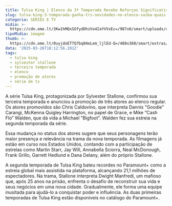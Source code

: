```yaml
---
title: Tulsa King | Elenco da 3ª Temporada Recebe Reforços Significativos
slug: tulsa-king-3-temporada-ganha-trs-novidades-no-elenco-saiba-quais
categoria: SÉRIES E TV
midia: >-
  https://cdn.ome.lt/3Kw1hMQxSOfydDhzVo4IaYVVxEc=/987x0/smart/uploads/conteudo/fotos/banner_2p4IgED.jpg
tipoMidia: imagem
thumb: >-
  https://cdn.ome.lt/0uyjdoET7Q7bq04eLem_ljlEd-Q=/480x360/smart/extras/conteudos/tulsa_king.jpg
data: '2025-03-26T18:12:56.281Z'
tags:
  - tulsa king
  - sylvester stallone
  - terceira temporada
  - elenco
  - promoção de atores
  - série de tv
---
```


A série Tulsa King, protagonizada por Sylvester Stallone, confirmou sua terceira temporada e anunciou a promoção de três atores ao elenco regular. Os atores promovidos são Chris Caldovino, que interpreta Dannis "Goodie" Carangi, McKenna Quigley Harrington, no papel de Grace, e Mike “Cash Flo” Walden, que dá vida a Michael "Bigfoot". Walden fez sua estreia na segunda temporada da série. 

Essa mudança no status dos atores sugere que seus personagens terão maior presença e relevância na trama da nova temporada. As filmagens já estão em curso nos Estados Unidos, contando com a participação de estrelas como Martin Starr, Jay Will, Annabella Sciorra, Neal McDonough, Frank Grillo, Garrett Hedlund e Dana Delany, além do próprio Stallone. 

A segunda temporada de Tulsa King bateu recordes no Paramount+ como a estreia global mais assistida na plataforma, alcançando 21,1 milhões de espectadores. Na trama, Stallone interpreta Dwight Manfredi, um mafioso que, após 25 anos na prisão, enfrenta o desafio de reconstruir sua vida e seus negócios em uma nova cidade. Gradualmente, ele forma uma equipe inusitada para ajudá-lo a conquistar poder e influência. As duas primeiras temporadas de Tulsa King estão disponíveis no catálogo do Paramount+.
